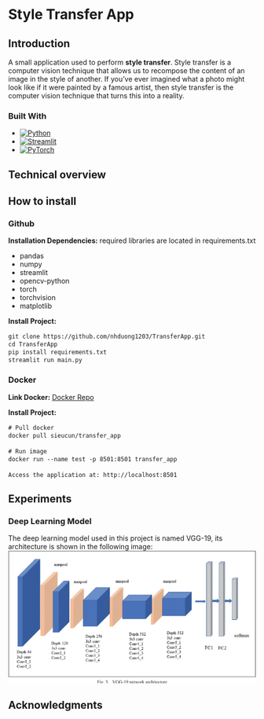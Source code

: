 # Style Transfer App

## Introduction
A small application used to perform **style transfer**. Style transfer is a computer vision technique that allows us to recompose the content of an image in the style of another. If you’ve ever imagined what a photo might look like if it were painted by a famous artist, then style transfer is the computer vision technique that turns this into a reality.

### Built With
* [![Python][Python_img]][Python-url]
* [![Streamlit][Streamlit_img]][Streamlit-url]
* [![PyTorch][torch-img]][torch-url]

## Technical overview

## How to install
### Github

**Installation Dependencies:** required libraries are located in requirements.txt
* pandas 
* numpy
* streamlit
* opencv-python
* torch
* torchvision
* matplotlib

**Install Project:**

```
git clone https://github.com/nhduong1203/TransferApp.git
cd TransferApp
pip install requirements.txt
streamlit run main.py
```
### Docker
**Link Docker:** [Docker Repo][docker-url]

**Install Project:**
```
# Pull docker
docker pull sieucun/transfer_app

# Run image
docker run --name test -p 8501:8501 transfer_app

Access the application at: http://localhost:8501
```
## Experiments
### Deep Learning Model
The deep learning model used in this project is named VGG-19, its architecture is shown in the following image: 
<img src="./images/source_images/vgg19-architecture.png" width="900">


## Acknowledgments

[Python_img]: https://img.shields.io/badge/python-3670A0?style=for-the-badge&logo=python&logoColor=ffdd54
[Python-url]: python.org

[Streamlit_img]: https://user-images.githubusercontent.com/7164864/217935870-c0bc60a3-6fc0-4047-b011-7b4c59488c91.png
[Streamlit-url]: streamlit.io

[torch-img]: https://img.shields.io/badge/PyTorch-%23EE4C2C.svg?style=for-the-badge&logo=PyTorch&logoColor=white
[torch-url]: https://pytorch.org/

[docker-url]: https://hub.docker.com/repository/docker/sieucun/transfer_app/general
